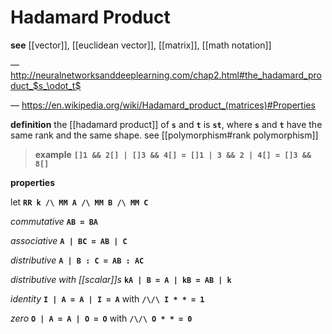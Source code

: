 # Hadamard Product

**see** [[vector]], [[euclidean vector]], [[matrix]], [[math notation]]

&mdash; <http://neuralnetworksanddeeplearning.com/chap2.html#the_hadamard_product_$s_\odot_t$>

&mdash; <https://en.wikipedia.org/wiki/Hadamard_product_(matrices)#Properties>

**definition** the [[hadamard product]] of **`s`** and **`t`** is **`st`**, where **`s`** and **`t`** have the same rank and the same shape. see [[polymorphism#rank polymorphism]]

> **example** **`[]1 && 2[] | []3 && 4[] = []1 | 3 && 2 | 4[] = []3 && 8[]`**

**properties**

let **`RR k /\ MM A /\ MM B /\ MM C`**

_commutative_ **`AB = BA`**

_associative_ **`A | BC = AB | C`**

_distributive_ **`A | B : C = AB : AC`**

_distributive with [[scalar]]s_ **`kA | B = A | kB = AB | k`**

_identity_ **`I | A = A | I = A`** with **`/\/\ I * * = 1`**

_zero_ **`O | A = A | O = O`** with **`/\/\ O * * = 0`**

